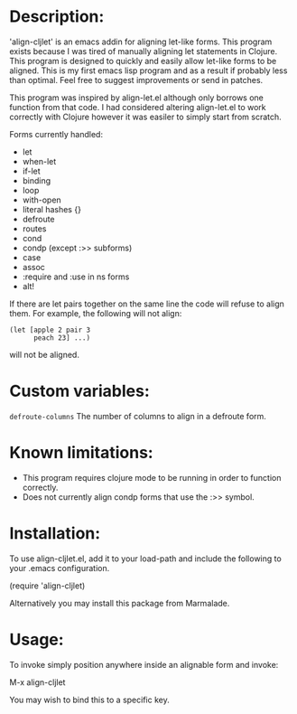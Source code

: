 # Description:

'align-cljlet' is an emacs addin for aligning let-like forms. This
program exists because I was tired of manually aligning let statements
in Clojure.  This program is designed to quickly and easily allow
let-like forms to be aligned.  This is my first emacs lisp program and
as a result if probably less than optimal.  Feel free to suggest
improvements or send in patches.

This program was inspired by align-let.el although only borrows one
function from that code.  I had considered altering align-let.el to
work correctly with Clojure however it was easiler to simply start
from scratch.

Forms currently handled:

 * let
 * when-let
 * if-let
 * binding
 * loop
 * with-open
 * literal hashes {}
 * defroute
 * routes
 * cond
 * condp (except :>> subforms)
 * case
 * assoc
 * :require and :use in ns forms
 * alt!

If there are let pairs together on the same line the code will refuse
to align them. For example, the following will not align:

    (let [apple 2 pair 3
          peach 23] ...)

will not be aligned.

# Custom variables:

`defroute-columns` The number of columns to align in a defroute form.

# Known limitations:

* This program requires clojure mode to be running in order to
  function correctly.
* Does not currently align condp forms that use the :>> symbol.

# Installation:

To use align-cljlet.el, add it to your load-path and include the
following to your .emacs configuration.

(require 'align-cljlet)

Alternatively you may install this package from Marmalade.

# Usage:

To invoke simply position anywhere inside an alignable form and
invoke:

 M-x align-cljlet

You may wish to bind this to a specific key.
